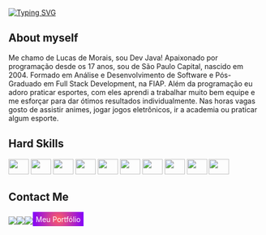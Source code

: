 [![Typing SVG](https://readme-typing-svg.demolab.com/?color=a663cc&size=35&center=true&vCenter=true&width=1000&lines=Hello+World!;I'm+Lucas+Morais;I'm+21+years+old;I'm+from+Brazil;I'm+Full+Stack+Developer;be+welcome!+:%29)](https://git.io/typing-svg)
<section>
    <div>
        <h2>About myself</h2>
        <p>
            Me chamo de Lucas de Morais, sou Dev Java! Apaixonado por programação desde os 17 anos, sou de São Paulo Capital, nascido em 2004. Formado em Análise e Desenvolvimento de Software e Pós-Graduado em Full Stack Development, na FIAP. Além da programação eu adoro praticar esportes, com eles aprendi a trabalhar muito bem equipe e me esforçar para dar ótimos resultados individualmente. Nas horas vagas gosto de assistir animes, jogar jogos eletrônicos, ir a academia ou praticar algum esporte.
        </p>
    </div>
    <div style="display: flex, align-items: center">
        <h2>Hard Skills</h2>
        <img height="30" width="40" src="https://cdn.jsdelivr.net/gh/devicons/devicon/icons/java/java-original.svg">
        <img height="30" width="40" src="https://cdn.jsdelivr.net/gh/devicons/devicon/icons/spring/spring-original.svg">
        <img height="30" width="40" src="https://cdn.jsdelivr.net/gh/devicons/devicon@latest/icons/rabbitmq/rabbitmq-original.svg" />
        <img height="30" width="40" src="https://cdn.jsdelivr.net/gh/devicons/devicon@latest/icons/postgresql/postgresql-original.svg" />
        <img height="30" width="40" src="https://cdn.jsdelivr.net/gh/devicons/devicon@latest/icons/mongodb/mongodb-original.svg" />
        <img height="30" width="40" src="https://cdn.jsdelivr.net/gh/devicons/devicon@latest/icons/redis/redis-original.svg" />
        <img height="30" width="40" src="https://cdn.jsdelivr.net/gh/devicons/devicon@latest/icons/docker/docker-original.svg" />
        <img height="30" width="40" src="https://cdn.jsdelivr.net/gh/devicons/devicon@latest/icons/gradle/gradle-original.svg" />
        <img height="30" width="40" src="https://cdn.jsdelivr.net/gh/devicons/devicon/icons/react/react-original.svg" />
        <img height="30" width="40" src="https://cdn.jsdelivr.net/gh/devicons/devicon@latest/icons/tailwindcss/tailwindcss-original.svg" />
    </div>
    <h2>Contact Me</h2>
    <div style="display: flex; align-items: center;">
        <a href=https://www.instagram.com/lucax.mn/ target="_blank">
            <img src="https://img.shields.io/badge/-Instagram-%23E4405F?style=for-the-badge&logo=instagram&logoColor=white" target="_blank">
        </a>
        <a href = "mailto:luksmnt1101@gmail.com">
            <img src="https://img.shields.io/badge/-Gmail-%23333?style=for-the-badge&logo=gmail&logoColor=white" target="_blank">
        </a>
        <a href="https://www.linkedin.com/in/lucas-morais-152672219/" target="_blank">
            <img src="https://img.shields.io/badge/-LinkedIn-%230077B5?style=for-the-badge&logo=linkedin&logoColor=white" target="_blank">
        </a>
        <div style="background: radial-gradient(circle at 50% 50%, #FF6060, #8000FF); height: 28px; width: 100px; margin-bottom: 6px; display: flex; align-items: center; justify-content: center;">
            <a href="https://lmdeveloper.com/" target="_blank" 
                style="color: #fff; text-decoration:none;">
                Meu Portfólio
            </a>
        </div>
    </div>
</section>
